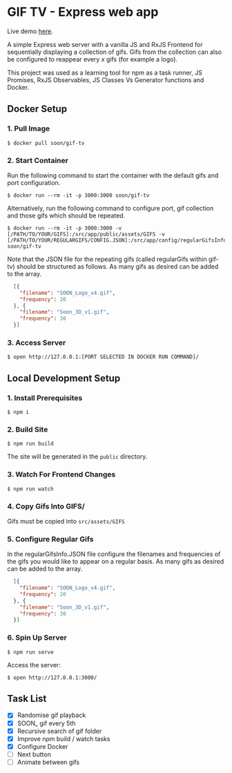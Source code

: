 
# GIF TV - Express web app

Live demo [here](https://jackhkmatthews-gif-tv.herokuapp.com/).

A simple Express web server with a vanilla JS and RxJS Frontend for sequentially displaying a collection of gifs. Gifs from the collection can also be configured to reappear every *x* gifs (for example a logo).

This project was used as a learning tool for npm as a task runner, JS Promises, RxJS Observables, JS Classes Vs Generator functions and Docker.

## Docker Setup

### 1. Pull Image

```shell
$ docker pull soon/gif-tv
```

### 2. Start Container

Run the following command to start the container with the default gifs and port configuration.

```shell
$ docker run --rm -it -p 3000:3000 soon/gif-tv
```

Alternatively, run the following command to configure port, gif collection and those gifs which should be repeated.

```shell
$ docker run --rm -it -p 3000:3000 -v [/PATH/TO/YOUR/GIFS]:/src/app/public/assets/GIFS -v [/PATH/TO/YOUR/REGULARGIFS/CONFIG.JSON]:/src/app/config/regularGifsInfo.JSON soon/gif-tv
```

Note that the JSON file for the repeating gifs (called regularGifs within gif-tv) should be structured as follows. As many gifs as desired can be added to the array.

```JSON
  [{
    "filename": "SOON_Logo_v4.gif",
    "frequency": 20
  }, {
    "filename": "Soon_3D_v1.gif",
    "frequency": 30
  }]
```

### 3. Access Server

```shell
$ open http://127.0.0.1:[PORT SELECTED IN DOCKER RUN COMMAND]/
```

## Local Development Setup

### 1. Install Prerequisites

```shell
$ npm i
```

### 2. Build Site

```shell
$ npm run build
```

The site will be generated in the `public` directory.

### 3. Watch For Frontend Changes

```shell
$ npm run watch
```

### 4. Copy Gifs Into GIFS/

Gifs must be copied into `src/assets/GIFS`

### 5. Configure Regular Gifs

In the regularGifsInfo.JSON file configure the filenames and frequencies of the gifs you would like to appear on a regular basis. As many gifs as desired can be added to the array.

```JSON
  [{
    "filename": "SOON_Logo_v4.gif",
    "frequency": 20
  }, {
    "filename": "Soon_3D_v1.gif",
    "frequency": 30
  }]
```

### 6. Spin Up Server

```shell
$ npm run serve
```

Access the server:

```shell
$ open http://127.0.0.1:3000/
```

## Task List

- [x] Randomise gif playback
- [x] SOON_ gif every 5th
- [x] Recursive search of gif folder
- [x] Improve npm build / watch tasks
- [x] Configure Docker
- [ ] Next button
- [ ] Animate between gifs
